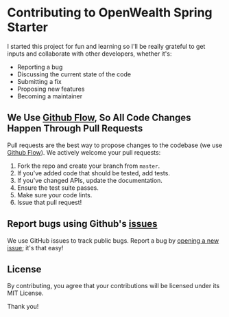 # Contributing to OpenWealth Spring Starter
I started this project for fun and learning so I'll be really grateful to get inputs and collaborate with other developers, whether it's:

- Reporting a bug
- Discussing the current state of the code
- Submitting a fix
- Proposing new features
- Becoming a maintainer

## We Use [Github Flow](https://docs.github.com/en/get-started/quickstart/github-flow), So All Code Changes Happen Through Pull Requests
Pull requests are the best way to propose changes to the codebase (we use [Github Flow](https://docs.github.com/en/get-started/quickstart/github-flow)). We actively welcome your pull requests:

1. Fork the repo and create your branch from `master`.
2. If you've added code that should be tested, add tests.
3. If you've changed APIs, update the documentation.
4. Ensure the test suite passes.
5. Make sure your code lints.
6. Issue that pull request!

## Report bugs using Github's [issues](https://github.com/acltabontabon/isalin/issues)
We use GitHub issues to track public bugs. Report a bug by [opening a new issue](https://github.com/acltabontabon/openwealth-spring-starter/issues/new); it's that easy!

## License
By contributing, you agree that your contributions will be licensed under its MIT License.

Thank you!
